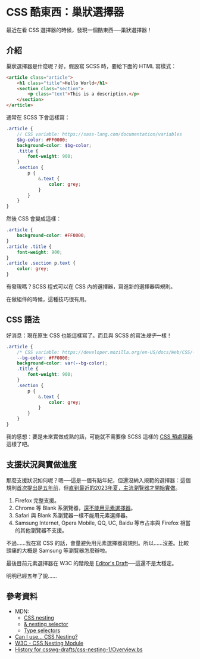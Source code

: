 # CSS 酷東西：巢狀選擇器

最近在看 CSS 選擇器的時候，發現一個酷東西──巢狀選擇器！

## 介紹

巢狀選擇器是什麼呢？好，假設寫 SCSS 時，要給下面的 HTML 寫樣式：

```html
<article class="article">
    <h1 class="title">Hello World</h1>
    <section class="section">
        <p class="text">This is a description.</p>
    </section>
</article>
```

通常在 SCSS 下會這樣寫：

```scss
.article {
    // CSS variable: https://sass-lang.com/documentation/variables
    $bg-color: #FF0000;
    background-color: $bg-color;
    .title {
        font-weight: 900;
    }
    .section {
        p {
            &.text {
                color: grey;
            }
        }
    }
}
```

然後 CSS 會變成這樣：

```css
.article {
    background-color: #FF0000;
}
.article .title {
    font-weight: 900;
}
.article .section p.text {
    color: grey;
}
```

有發現嗎？SCSS 程式可以在 CSS 內的選擇器，寫進新的選擇器與規則。

在做組件的時候，這種技巧很有用。

## CSS 語法

好消息：現在原生 CSS 也能這樣寫了。而且與 SCSS 的寫法*幾乎*一樣！

```css
.article {
    /* CSS variable: https://developer.mozilla.org/en-US/docs/Web/CSS/--* */
    --bg-color: #FF0000;
    background-color: var(--bg-color);
    .title {
        font-weight: 900;
    }
    .section {
        p {
            &.text {
                color: grey;
            }
        }
    }
}
```

我的感想：要是未來實做成熟的話，可能就不需要像 SCSS 這樣的 [CSS 預處理器](https://developer.mozilla.org/en-US/docs/Glossary/CSS_preprocessor)這樣了吧。

## 支援狀況與實做進度

那麼支援狀況如何呢？嗯──這是一個有點年紀，但還沒納入規範的選擇器：這個規則[首次提出是五年前](https://github.com/w3c/csswg-drafts/commit/0e38020a779406dceede3a3c235093b575d3fd0a)，但[直到最近的2023年夏，主流瀏覽器才開始實做](https://caniuse.com/css-nesting)。

1. Firefox 完整支援。
2. Chrome 等 Blank 系瀏覽器，[還不能用元素選擇器](https://bugs.chromium.org/p/chromium/issues/detail?id=1427259)。
3. Safari 與 Blank 系瀏覽器一樣不能用元素選擇器。
4. Samsung Internet, Opera Mobile, QQ, UC, Baidu 等市占率與 Firefox 相當的其他瀏覽器不支援。

不過……我在寫 CSS 的話，會量避免用元素選擇器寫規則。所以……沒差。比較頭痛的大概是 Samsung 等瀏覽器怎麼辦啦。

最後目前元素選擇器在 W3C 的階段是 [Editor's Draft](https://www.w3.org/standards/types/#ED)──這還不是太穩定。

明明已經五年了說……

## 參考資料

* MDN:
    * [CSS nesting](https://developer.mozilla.org/en-US/docs/Web/CSS/CSS_nesting)
    * [& nesting selector](https://developer.mozilla.org/en-US/docs/Web/CSS/Nesting_selector)
    * [Type selectors](https://developer.mozilla.org/en-US/docs/Web/CSS/Type_selectors)
* [Can I use... CSS Nesting?](https://caniuse.com/css-nesting)
* [W3C - CSS Nesting Module](https://drafts.csswg.org/css-nesting)
* [History for csswg-drafts/css-nesting-1/Overview.bs](https://github.com/w3c/csswg-drafts/commits/main/css-nesting-1/Overview.bs)
